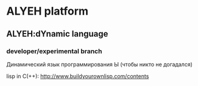 # ALYEH platform
## ALYEH:dYnamic language
### developer/experimental branch
Динамический язык программирования Ы (чтобы никто не догадался)

lisp in C(++): http://www.buildyourownlisp.com/contents
